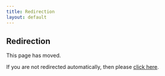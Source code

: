 ```yaml
---
title: Redirection
layout: default
---
```

## Redirection

This page has moved.

If you are not redirected automatically, then please [click here](../tech-for-kids).
